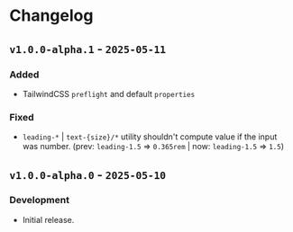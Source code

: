 # Changelog

## `v1.0.0-alpha.1` - `2025-05-11`

### Added

- TailwindCSS `preflight` and default `properties`

### Fixed

- `leading-*` | `text-{size}/*` utility shouldn't compute value if the input was number. (prev: `leading-1.5` => `0.365rem` | now: `leading-1.5` => `1.5`)

## `v1.0.0-alpha.0` - `2025-05-10`

### Development

- Initial release.
